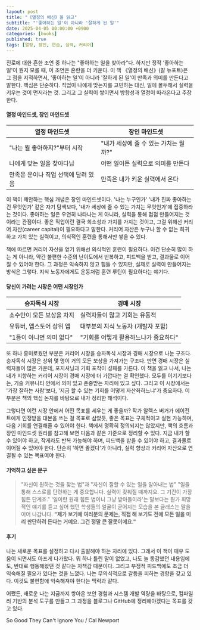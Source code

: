```yaml
---
layout: post
title: "《열정의 배신》을 읽고"
subtitle: "'좋아하는 일'이 아니라 '잘하게 된 일'"
date: 2025-04-05 00:00:00 +0900
categories: [books]
published: true
tags: [열정, 장인, 연습, 실력, 커리어]
---
```


진로에 대한 흔한 조언 중 하나는 "좋아하는 일을 찾아라"다. 하지만 정작 '좋아하는 일'이 뭔지 모를 때, 이 조언은 혼란을 더 키운다. 이 책 《열정의 배신》(칼 뉴포트)은 그 점을 지적하면서, '좋아하는 일'이 아니라 '잘하게 된 일'이 만족과 의미를 만든다고 말한다. 핵심은 단순하다. 직업이 나에게 맞는지를 고민하는 대신, 일에 몰두해서 실력을 키우는 것이 먼저라는 것. 그리고 그 실력이 쌓이면서 방향성과 열정이 따라온다고 주장한다.

#### 열정 마인드셋, 장인 마인드셋

| 열정 마인드셋 | 장인 마인드셋 |
|----------------|------------------|
| "나는 뭘 좋아하지?"부터 시작 | "내가 세상에 줄 수 있는 가치는 뭘까?" |
| 나에게 맞는 일을 찾아다님 | 어떤 일이든 실력으로 의미를 만든다 |
| 만족은 운이나 직업 선택에 달려 있음 | 만족은 내가 키운 실력에서 온다 |

이 책이 제안하는 핵심 개념은 장인 마인드셋이다. '나는 누구인가' '내가 진짜 좋아하는 건 무엇인가' 같은 자기 탐색보다, '내가 세상에 줄 수 있는 가치는 무엇인가'에 집중하라는 것이다. 좋아하는 일은 우연히 나타나는 게 아니라, 실력을 통해 점점 만들어지는 것이라는 관점이다. 좋은 직업이란 결국 희소성과 가치를 가지는 것이고, 그걸 위해선 커리어 자산(career capital)이 필요하다고 말한다. 커리어 자산은 누구나 할 수 없는 희귀하고 가치 있는 실력이고, 의식적인 훈련을 통해서만 쌓을 수 있다.

책에 따르면 커리어 자산을 얻기 위해선 의식적인 훈련이 필요하다. 이건 단순히 많이 하는 게 아니라, 약간 불편한 수준의 난이도에서 반복하고, 피드백을 받고, 결과물로 이어질 수 있어야 한다. 그 과정은 익숙하지 않고 힘들 수 있지만, 실제로 실력이 만들어지는 방식은 그렇다. 지식 노동자에게도 운동처럼 훈련 루틴이 필요하다는 얘기다.


#### 당신이 가려는 시장은 어떤 시장인가

| 승자독식 시장 | 경매 시장 |
|------------------|----------------------|
| 소수만이 모든 보상을 차지 | 실력자들이 많고 기회는 유동적 |
| 유튜버, 앱스토어 상위 앱 | 대부분의 지식 노동자 (개발자 포함) |
| "1등이 아니면 의미 없다" | "기회를 어떻게 활용하느냐가 중요하다" |


또 하나 흥미로웠던 부분은 커리어 시장을 승자독식 시장과 경매 시장으로 나눈 구조다. 승자독식 시장은 상위 몇 명이 거의 모든 보상을 가져가는 구조다. 반면 경매 시장은 실력자들이 많은 가운데, 포지셔닝과 기회 포착이 성패를 가른다. 이 책을 읽고 나서, 나는 내가 지향하는 커리어 시장이 경매 시장에 더 가깝다는 걸 확인했다. 모두를 이기기보다는, 기술 커뮤니티 안에서 의미 있고 존중받는 자리에 있고 싶다. 그리고 이 시장에서는 '가장 잘하는 사람'보다, '지금 할 수 있는 기회를 어떻게 자산화하느냐'가 중요하다. 이 부분은 책의 핵심 논지를 바탕으로 내가 정리한 해석이다.

그렇다면 이런 시장 안에서 어떤 목표를 세우는 게 좋을까? 작가 알렉스 버거가 에이전트에게 인정받을 대본을 쓰는 걸 목표로 삼았듯, 좋은 목표는 구체적이고 실현 가능하며, 다음 기회를 연결해줄 수 있어야 한다. 책에서 명확히 정의되지는 않았지만, 책의 흐름과 장인 마인드셋 원리를 참고해 보면 다음과 같은 기준으로 정리할 수 있다. 지금 내가 할 수 있어야 하고, 작게라도 반복 가능해야 하며, 피드백을 받을 수 있어야 하고, 결과물로 이어질 수 있어야 한다. 단순히 '하면 좋겠다'가 아니라, 실력 향상과 커리어 자산으로 연결될 수 있는 목표여야 한다.

#### 기억하고 싶은 문구

>"자신이 원하는 것을 찾는 법"과 "자신이 잘할 수 있는 일을 알아내는 법"
 "일을 통해 스스로를 단련하는 게 중요합니다. 실력이 갖춰질 때까지요. 그 기간이 가장 힘든 단계죠." '일이란 원래 힘든 법이니 그냥 받아들이라'는 말보다는 뭔가 희망적인 얘기를 듣고 싶어 했던 학생들의 얼굴이 굳어지는 모습을 본 글래스는 말을 이어 나갑니다. **"제가 보기에 여러분의 문제는, 직접 해 보기도 전에 모든 일을 미리 판단하려 든다는 거예요. 그건 정말 큰 잘못이에요."**

#### 후기

나는 새로운 목표를 설정하고 다시 출발해야 하는 자리에 있다. 그래서 이 책이 매우 도움이 되면서도 아프게 다가왔다. 뭐 하나 틀린 말이 없었고, 나도 늘 동감했던 내용임에도, 반대로 행동해왔던 것 같다는 자책감 때문이다. 그리고 부정적 피드백에도 조금 더 익숙해질 필요가 있다는 것을 느꼈다. 나는 무의식적으로 갈등을 피하는 경향을 갖고 있다. 이것도 불편함에 익숙해져야 한다는 맥락과 같다.

어쨌든, 새로운 나는 지금까지 쌓아온 보안 경험과 시스템 개발 역량을 바탕으로, 컴파일러 기반의 분석 도구를 만들고 그 과정을 블로그나 GitHub에 정리해야겠다는 목표를 갖고 있다.




So Good They Can't Ignore You / Cal Newport